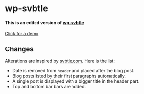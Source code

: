 # wp-svbtle
#### This is an edited version of [wp-svbtle](https://github.com/gravityonmars/wp-svbtle)

[Click for a demo](http://mert.im)
  
## Changes
Alterations are inspired by [svbtle.com](https://svbtle.com). Here is the list:

* Date is removed from ```header``` and placed after the blog post.
* Blog posts listed by their first paragraphs automatically.
* A single post is displayed with a bigger title in the header part.
* Top and bottom bar bars are added.